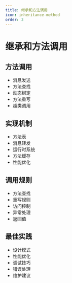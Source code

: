 ```yaml
---
title: 继承和方法调用
icon: inheritance-method
order: 3
---
```


# 继承和方法调用

## 方法调用
- 消息发送
- 方法查找
- 动态绑定
- 方法重写
- 超类调用

## 实现机制
- 方法表
- 消息转发
- 运行时系统
- 方法缓存
- 性能优化

## 调用规则
- 方法查找
- 重写规则
- 访问控制
- 异常处理
- 返回值

## 最佳实践
- 设计模式
- 性能优化
- 调试技巧
- 错误处理
- 维护建议
